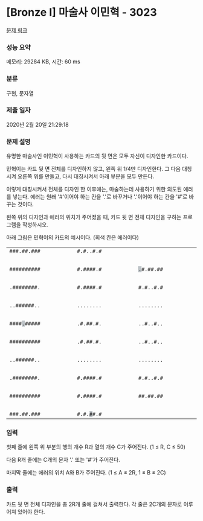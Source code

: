 # [Bronze I] 마술사 이민혁 - 3023 

[문제 링크](https://www.acmicpc.net/problem/3023) 

### 성능 요약

메모리: 29284 KB, 시간: 60 ms

### 분류

구현, 문자열

### 제출 일자

2020년 2월 20일 21:29:18

### 문제 설명

<p>유명한 마술사인 이민혁이 사용하는 카드의 뒷 면은 모두 자신이 디자인한 카드이다.</p>

<p>민혁이는 카드 뒷 면 전체를 디자인하지 않고, 왼쪽 위 1/4만 디자인한다. 그 다음 대칭시켜 오른쪽 위를 만들고, 다시 대칭시켜서 아래 부분을 모두 만든다.</p>

<p>이렇게 대칭시켜서 전체를 디자인 한 이후에는, 마술하는데 사용하기 위한 의도된 에러를 넣는다. 에러는 원래 '#'이어야 하는 칸을 '.'로 바꾸거나 '.'이어야 하는 칸을 '#'로 바꾸는 것이다.</p>

<p>왼쪽 위의 디자인과 에러의 위치가 주어졌을 때, 카드 뒷 면 전체 디자인을 구하는 프로그램을 작성하시오.</p>

<p>아래 그림은 민혁이의 카드의 예시이다. (회색 칸은 에러이다)</p>

<table class="table table-bordered td-center">
	<tbody>
		<tr>
			<td><code>###.##.###<br>
			##########<br>
			.########.<br>
			..######..<br>
			####<span style="background-color:#bdc3c7;">.</span>#####<br>
			##########<br>
			..######..<br>
			.########.<br>
			##########<br>
			###.##.###</code></td>
			<td><code>#.#..#.#<br>
			#.####.#<br>
			#.####.#<br>
			........<br>
			.#.##.#.<br>
			.#.##.#.<br>
			........<br>
			#.####.#<br>
			#.####.#<br>
			#.#.<span style="background-color:#bdc3c7;">#</span>#.#</code></td>
			<td><code><span style="background-color:#bdc3c7;">.</span>#.##.##<br>
			#.#..#.#<br>
			........<br>
			..#..#..<br>
			..#..#..<br>
			........<br>
			#.#..#.#<br>
			##.##.##</code></td>
		</tr>
	</tbody>
</table>

### 입력 

 <p>첫째 줄에 왼쪽 위 부분의 행의 개수 R과 열의 개수 C가 주어진다. (1 ≤ R, C ≤ 50)</p>

<p>다음 R개 줄에는 C개의 문자 '.' 또는 '#'가 주어진다.</p>

<p>마지막 줄에는 에러의 위치 A와 B가 주어진다. (1 ≤ A ≤ 2R, 1 ≤ B ≤ 2C)</p>

### 출력 

 <p>카드 뒷 면 전체 디자인을 총 2R개 줄에 걸쳐서 출력한다. 각 줄은 2C개의 문자로 이루어져 있어야 한다.</p>

